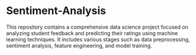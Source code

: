 # Sentiment-Analysis
This repository contains a comprehensive data science project focused on analyzing student feedback and predicting their ratings using machine learning techniques. It includes various stages such as data preprocessing, sentiment analysis, feature engineering, and model training.
